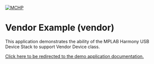 
[![MCHP](https://www.microchip.com/ResourcePackages/Microchip/assets/dist/images/logo.png)](https://www.microchip.com)

# Vendor Example (vendor)

This application demonstrates the ability of the MPLAB Harmony USB Device Stack to support Vendor Device class. 

[Click here to be redirected to the demo application documentation.](https://onlinedocs.microchip.com/v2/keyword-lookup?keyword=USB_APPS_DEVICE_VENDOR_EXAMPLE&redirect=true)